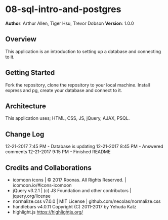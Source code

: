 # 08-sql-intro-and-postgres

**Author**: Arthur Allen, Tiger Hsu, Trevor Dobson
**Version**: 1.0.0

## Overview
This application is an introduction to setting up a database and connecting to it.

## Getting Started
Fork the repository, clone the repository to your local machine.  Install express and pg, create your database and connect to it.

## Architecture
This application uses; HTML, CSS, JS, jQuery, AJAX, PSQL.

## Change Log
12-21-2017 7:45 PM - Database is updating
12-21-2017 8:45 PM - Answered comments
12-21-2017 9:15 PM - Finished README

## Credits and Collaborations
* icomoon icons | © 2017 Roonas. All Rights Reserved. | icomoon.io/#icons-icomoon
* jQuery v3.2.1 | (c) JS Foundation and other contributors | jquery.org/license
* normalize.css v7.0.0 | MIT License | github.com/necolas/normalize.css
* handlebars v4.0.11 Copyright (C) 2011-2017 by Yehuda Katz
* highlight.js https://highlightjs.org/
